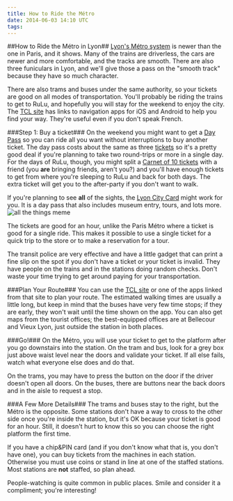 ```yaml
---
title: How to Ride the Métro
date: 2014-06-03 14:10 UTC
tags:
---
```


##How to Ride the Métro in Lyon##
[Lyon's Métro system](http://www.tcl.fr/Decouvrir-TCL/Le-reseau) is newer than
the one in Paris, and it shows. Many of the trains are driverless, the cars are
newer and more comfortable, and the tracks are smooth. There are also three
funiculars in Lyon, and we'll give those a pass on the "smooth track" because
they have so much character.

There are also trams and buses under the same authority, so your tickets are
good on all modes of transportation. You'll probably be riding the trains to
get to RuLu, and hopefully you will stay for the weekend to enjoy
the city. The [TCL site](http://tcl.fr) has links to navigation apps for iOS
and Android to help you find your way. They're useful even if you don't speak
French.

###Step 1: Buy a ticket###
On the weekend you might want to get a [Day 
Pass](http://www.tcl.fr/Tarifs/Tickets/Tickets-Liberte/Ticket-Liberte-1-jour)
so you can ride all you want without interruptions to buy another ticket. The
day pass costs about the same as three
[tickets](http://www.tcl.fr/Tarifs/Tickets/Ticket-a-l-unite/Ticket-a-l-unite)
so it's a pretty good deal if you're planning to take two round-trips or more
in a single day.  For the days of RuLu, though, you might split a [Carnet of 10
tickets](http://www.tcl.fr/Tarifs/Tickets/Ticket-a-l-unite/Carnets-de-10-tickets)
with a friend (you **are** bringing friends, aren't you?) and you'll 
have enough tickets to get from where you're sleeping to RuLu and back for both
days. The extra ticket will get you to the after-party if you don't want to
walk.

If you're planning to see **all** of the sights, the [Lyon City
Card](http://www.lyon-france.com/Lyon-City-Card/Commandez-votre-Lyon-City-Card)
might work for you. It is a day pass that also includes museum entry, tours,
and lots more.  
![all the things meme](allthesights.jpg)

The tickets are good for an hour, unlike the Paris Métro where a ticket is good
for a single ride. This makes it possible to use a single ticket for a quick
trip to the store or to make a reservation for a tour.

The transit police are very effective and have a little gadget that can print a
fine slip on the spot if you don't have a ticket or your ticket is invalid.
They have people on the trains and in the stations doing random checks. Don't
waste your time trying to get around paying for your transportation.

###Plan Your Route###
You can use the [TCL site](http://tcl.fr) or one of the apps linked from that
site to plan your route. The estimated walking times are usually a little long,
but keep in mind that the buses have very few time stops; if they are early,
they won't wait until the time shown on the app. You can also get maps from the
tourist offices; the best-equipped offices are at Bellecour and Vieux Lyon,
just outside the station in both places.

###Go!###
On the Métro, you will use your ticket to get to the platform after you go
downstairs into the station. On the tram and bus, look for a grey box just
above waist level near the doors and validate your ticket. If all else fails,
watch what everyone else does and do that. 

On the trams, you may have to press the button on the door if the driver
doesn't open all doors. On the buses, there are buttons near the back doors and
in the aisle to request a stop. 

###A Few More Details###
The trams and buses stay to the right, but the Métro is the opposite. Some
stations don't have a way to cross to the other side once you're inside the
station, but it's OK because your ticket is good for an hour. Still, it doesn't
hurt to know this so you can choose the right platform the first time.

If you have a chip&PIN card (and if you don't know what that is, you don't have
one), you can buy tickets from the machines in each station. Otherwise you must
use coins or stand in line at one of the staffed stations. Most stations are
**not** staffed, so plan ahead.

People-watching is quite common in public places. Smile and consider it a
compliment; you're interesting!
